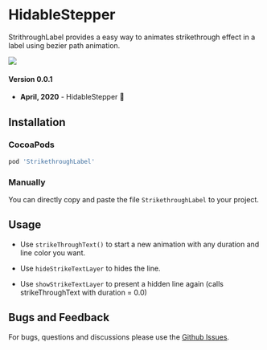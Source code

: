 # HidableStepper
StrithroughLabel provides a easy way to animates strikethrough effect in a label using bezier path animation.

![](Resources/demo.gif)

#### Version 0.0.1
- **April, 2020** - HidableStepper 🥳

## Installation
###  CocoaPods

```ruby
pod 'StrikethroughLabel'
```

###  Manually
You can directly copy and paste the file `StrikethroughLabel` to your project.

## Usage

- Use `strikeThroughText()` to start a new animation with any duration and line color you want.

- Use `hideStrikeTextLayer` to hides the line.

- Use `showStrikeTextLayer` to present a hidden line again (calls strikeThroughText with duration = 0.0)

## Bugs and Feedback
For bugs, questions and discussions please use the [Github Issues](https://github.com/chrsp/StrikethroughLabel/issues).


